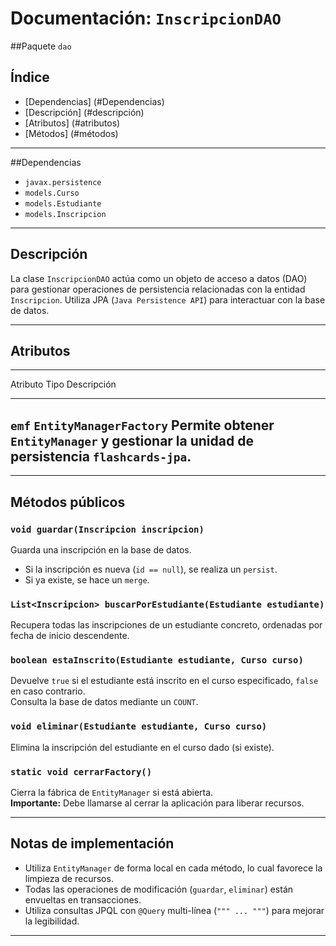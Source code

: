 # Documentación: `InscripcionDAO`

##Paquete `dao`  


## Índice

-   [Dependencias]	(#Dependencias)
-   [Descripción]	(#descripción)
-   [Atributos]		(#atributos)
-   [Métodos]		(#métodos)


------------------------------------------------------------------------

##Dependencias

- `javax.persistence`
- `models.Curso`
- `models.Estudiante`
- `models.Inscripcion`  


------------------------------------------------------------------------

## Descripción 

La clase `InscripcionDAO` actúa como un objeto de acceso a datos (DAO) para gestionar operaciones de persistencia relacionadas con la entidad `Inscripcion`. Utiliza JPA (`Java Persistence API`) para interactuar con la base de datos.


---

## Atributos

  ------------------------------------------------------------------------
  Atributo                  Tipo                        Descripción
  ------------------------- --------------------------- ------------------
  `emf`                     `EntityManagerFactory`      Permite obtener `EntityManager`
							y gestionar la unidad de persistencia
							`flashcards-jpa`.
  ------------------------------------------------------------------------


---

## Métodos públicos

### `void guardar(Inscripcion inscripcion)`

Guarda una inscripción en la base de datos.  
- Si la inscripción es nueva (`id == null`), se realiza un `persist`.
- Si ya existe, se hace un `merge`.


### `List<Inscripcion> buscarPorEstudiante(Estudiante estudiante)`

Recupera todas las inscripciones de un estudiante concreto, ordenadas por fecha de inicio descendente.


### `boolean estaInscrito(Estudiante estudiante, Curso curso)`

Devuelve `true` si el estudiante está inscrito en el curso especificado, `false` en caso contrario.  
Consulta la base de datos mediante un `COUNT`.


### `void eliminar(Estudiante estudiante, Curso curso)`

Elimina la inscripción del estudiante en el curso dado (si existe).


### `static void cerrarFactory()`

Cierra la fábrica de `EntityManager` si está abierta.  
**Importante:** Debe llamarse al cerrar la aplicación para liberar recursos.


---

## Notas de implementación


- Utiliza `EntityManager` de forma local en cada método, lo cual favorece la limpieza de recursos.
- Todas las operaciones de modificación (`guardar`, `eliminar`) están envueltas en transacciones.
- Utiliza consultas JPQL con `@Query` multi-línea (`""" ... """`) para mejorar la legibilidad.


---
